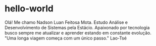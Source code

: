 # hello-world
Olá! Me chamo Nadson Luan  Feitosa Mota.
Estudo Análise e Desenvolvimento de Sistemas pela Estácio. Apaixonado por tecnologia busco sempre me atualizar e aprender estando em constante evolução.
"Uma longa viagem começa com um único passo." Lao-Tsé
